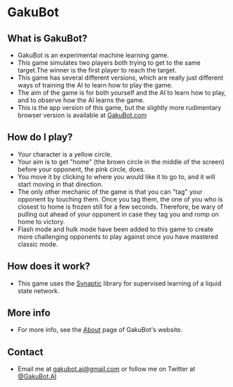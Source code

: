 # GakuBot


## What is GakuBot?

* GakuBot is an experimental machine learning game.
* This game simulates two players both trying to get to the same target.The winner is the first player to reach the target.
* This game has several different versions, which are really just different ways of training the AI to learn how to play the game.
* The aim of the game is for both yourself and the AI to learn how to play, and to observe how the AI learns the game.
* This is the app version of this game, but the slightly more rudimentary browser version is available at [GakuBot.com](https://gakubot.com)

## How do I play?

* Your character is a yellow circle.
* Your aim is to get "home" (the brown circle in the middle of the screen) before your opponent, the pink circle, does.
* You move it by clicking to where you would like it to go to, and it will start moving in that direction.
* The only other mechanic of the game is that you can "tag" your opponent by touching them. Once you tag them, the one of you who is closest to home is frozen still for a few seconds. Therefore, be wary of pulling out ahead of your opponent in case they tag you and romp on home to victory.
* Flash mode and hulk mode have been added to this game to create more challenging opponents to play against once you have mastered classic mode.

## How does it work?

* This game uses the [Synaptic](http://caza.la/synaptic/) library for supervised learning of a liquid state network.

## More info

* For more info, see the [About](https://gakubot.com/about.html) page of GakuBot's website.

## Contact
* Email me at gakubot.ai@gmail.com or follow me on Twitter at [@GakuBot.AI](https://twitter.com/GakuBotAi)
